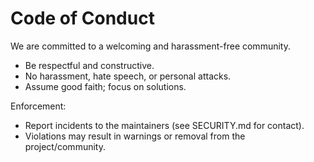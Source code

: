 # Code of Conduct

We are committed to a welcoming and harassment-free community.

- Be respectful and constructive.
- No harassment, hate speech, or personal attacks.
- Assume good faith; focus on solutions.

Enforcement:
- Report incidents to the maintainers (see SECURITY.md for contact).
- Violations may result in warnings or removal from the project/community.
